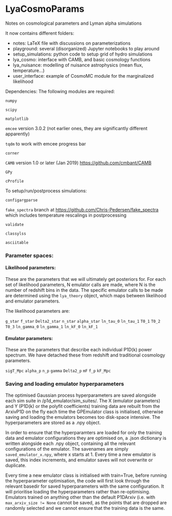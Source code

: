 # LyaCosmoParams
Notes on cosmological parameters and Lyman alpha simulations

It now contains different folders:
 - notes: LaTeX file with discussions on parameterizations
 - playground: several (disorganized) Jupyter notebooks to play around
 - setup_simulations: python code to setup grid of hydro simulations
 - lya_cosmo: interface with CAMB, and basic cosmology functions
 - lya_nuisance: modelling of nuisance astrophysics (mean flux, temperature...)
 - user_interface: example of CosmoMC module for the marginalized likelihood

Dependencies:
The following modules are required:

`numpy`

`scipy`

`matplotlib`

`emcee` version 3.0.2 (not earlier ones, they are significantly different apparently)

`tqdm` to work with emcee progress bar

`corner`

`CAMB` version 1.0 or later (Jan 2019) https://github.com/cmbant/CAMB

`GPy`

`cProfile`

To setup/run/postprocess simulations:

`configargparse`

`fake_spectra` branch at https://github.com/Chris-Pedersen/fake_spectra which includes temperature rescalings in postprocessing

`validate`

`classylss`

`asciitable`


### Parameter spaces:

#### Likelihood parameters:
These are the parameters that we will ultimately get posteriors for. For each set of likelihood parameters, N emulator calls are made, where N is the number of redshift bins in the data. The specific emulator calls to be made are determined using the `lya_theory` object, which maps between likelihood and emulator parameters.

The likelihood parameters are:

`g_star`
`f_star`
`Delta2_star`
`n_star`
`alpha_star`
`ln_tau_0`
`ln_tau_1`
`T0_1`
`T0_2`
`T0_3`
`ln_gamma_0`
`ln_gamma_1`
`ln_kF_0`
`ln_kF_1`

#### Emulator parameters:
These are the parameters that describe each individual P1D(k) power spectrum. We have detached these from redshift and traditional cosmology parameters.

`sigT_Mpc`
`alpha_p`
`n_p`
`gamma`
`Delta2_p`
`mF`
`f_p`
`kF_Mpc`

### Saving and loading emulator hyperparameters
The optimised Gaussian process hyperparameters are saved alongside each sim suite in /p1d_emulator/sim_suites/.
The X (emulator parameters) and Y (P1D(k) or the polyfit coefficients) training data are rebuilt from the
ArxivP1D on the fly each time the GPEmulator class is initialised, otherwise saving and loading the emulators
becomes too disk-space intensive. The hyperparameters are stored as a .npy object.

In order to ensure that the hyperparamters are loaded for only the training
data and emulator configurations they are optimised on, a .json dictionary is written alongside each .npy
object, containing all the relevant configurations of the emulator. The savenames are simply
`saved_emulator_x.npy`, where x starts at 1. Every time a new emulator is saved, this index increments, and emulator saves
will not overwrite or duplicate.

Every time a new emulator class is initialised with train=True, before running the hyperparameter optimisation, the
code will first look through the relevant basedir for saved hyperparameters with the same configuration. It will prioritise
loading the hyperparameters rather than re-optimising. Emulators trained on anything other than the default P1DArxiv (i.e. with
`max_arxiv_size != None` cannot be saved, as the points that are dropped are randomly selected and we cannot ensure that
the training data is the same.
